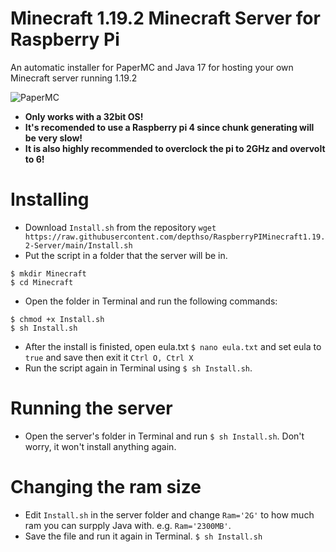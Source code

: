 # Minecraft 1.19.2 Minecraft Server for Raspberry Pi
An automatic installer for PaperMC and Java 17 for hosting your own Minecraft server running 1.19.2

![PaperMC](https://user-images.githubusercontent.com/86912923/184614427-7947327b-f847-4876-94fd-ec9e38c22351.png)

- <b>Only works with a 32bit OS!</b>
- <b>It's recomended to use a Raspberry pi 4 since chunk generating will be very slow!</b>
- <b>It is also highly recommended to overclock the pi to 2GHz and overvolt to 6!</b>

# Installing
- Download `Install.sh` from the repository
`wget https://raw.githubusercontent.com/depthso/RaspberryPIMinecraft1.19.2-Server/main/Install.sh `
- Put the script in a folder that the server will be in. 
```
$ mkdir Minecraft
$ cd Minecraft
```
- Open the folder in Terminal and run the following commands:
```
$ chmod +x Install.sh
$ sh Install.sh
```
- After the install is finisted, open eula.txt `$ nano eula.txt` and set eula to `true` and save then exit it `Ctrl O, Ctrl X` 
- Run the script again in Terminal using `$ sh Install.sh`.

# Running the server
- Open the server's folder in Terminal and run `$ sh Install.sh`. Don't worry, it won't install anything again. 

# Changing the ram size
- Edit `Install.sh` in the server folder and change `Ram='2G'` to how much ram you can surpply Java with. e.g. `Ram='2300MB'`.
- Save the file and run it again in Terminal. `$ sh Install.sh`
